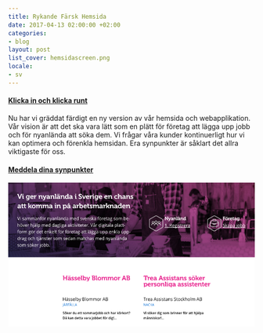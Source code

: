 ```yaml
---
title: Rykande Färsk Hemsida
date: 2017-04-13 02:00:00 +02:00
categories:
- blog
layout: post
list_cover: hemsidascreen.png
locale:
- sv
---
```


#### [Klicka in och klicka runt](https://justarrived.se/)


Nu har vi gräddat färdigt en ny version av vår hemsida och webapplikation. Vår vision är att det ska vara lätt som en plätt för företag att lägga upp jobb och för nyanlända att söka dem. Vi frågar våra kunder kontinuerligt hur vi kan optimera och förenkla hemsidan. Era synpunkter är såklart det allra viktigaste för oss.

#### [Meddela dina synpunkter](mailto:hej@justarrived.se)

![Hemsida](/assets/images/blog/hemsidascreen.png)


